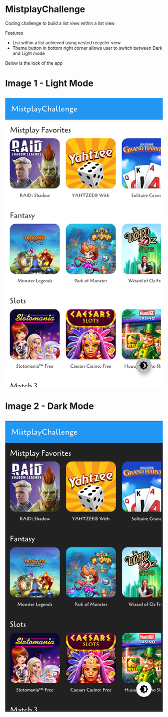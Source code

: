 # MistplayChallenge
Coding challenge to build a list view within a list view

Features
- List within a list achieved using nested recycler view
- Theme button in bottom right corner allows user to switch between Dark and Light mode


Below is the look of the app

# Image 1 - Light Mode

![1](https://github.com/pandyama/MistplayChallenge/blob/main/image1.PNG)
---

# Image 2 - Dark Mode

![2](https://github.com/pandyama/MistplayChallenge/blob/main/image2.PNG)
---
